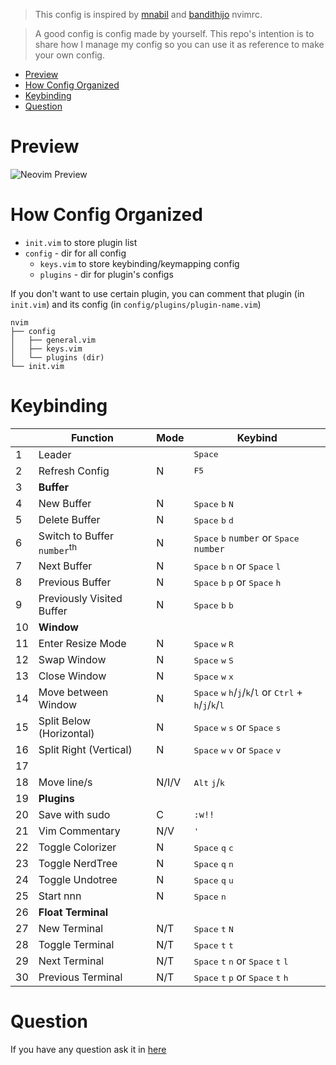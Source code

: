 > This config is inspired by [mnabil](https://github.com/mnabila/nvimrc) and [bandithijo](https://github.com/bandithijo/nvimrc/) nvimrc.

> A good config is config made by yourself. This repo's intention is to share how I manage my config so you can use it as reference to make your own config. 

- [Preview](#preview)
- [How Config Organized](#how-config-organized)
- [Keybinding](#keybinding)
- [Question](#question)

# Preview

![Neovim Preview](https://raw.githubusercontent.com/ekickx/mmm-nvimrc/master/preview.png)

# How Config Organized

- `init.vim` to store plugin list
- `config` - dir for all config
  - `keys.vim` to store keybinding/keymapping config
  - `plugins` - dir for plugin's configs

If you don't want to use certain plugin, you can comment that plugin (in `init.vim`) and its config (in `config/plugins/plugin-name.vim`)

```
nvim
├── config
│   ├── general.vim
│   ├── keys.vim
│   └── plugins (dir)
└── init.vim
```

# Keybinding

| | Function                    | Mode  | Keybind                                                                                                                                             |
| --- | ------------------------ | ----- | ---------------------------------------------------------------------------------------------------------------------------------------------------------- |
| 1 | Leader                      |       | <kbd>Space</kbd>                                                                                                                                           |
| 2 | Refresh Config              | N     | <kbd>F5</kbd>                                                                                                                                              |
| 3 | **Buffer**                  |       |                                                                                                                                                            |
| 4 | New Buffer                  | N     | <kbd>Space</kbd> <kbd>b</kbd> <kbd>N</kbd>                                                                                                                 |
| 5 | Delete Buffer               | N     | <kbd>Space</kbd> <kbd>b</kbd> <kbd>d</kbd>                                                                                                                 |
| 6 | Switch to Buffer `number`<sup>th<sup> | N     | <kbd>Space</kbd> <kbd>b</kbd> <kbd>`number`</kbd> or <kbd>Space</kbd> <kbd>`number`</kbd>                                                                  |
| 7 | Next Buffer                 | N     | <kbd>Space</kbd> <kbd>b</kbd> <kbd>n</kbd> or <kbd>Space</kbd> <kbd>l</kbd>                                                                            |
| 8 | Previous Buffer             | N     | <kbd>Space</kbd> <kbd>b</kbd> <kbd>p</kbd> or <kbd>Space</kbd> <kbd>h</kbd>                                                                                |
| 9 | Previously Visited Buffer   | N     | <kbd>Space</kbd> <kbd>b</kbd> <kbd>b</kbd>                                                                                                                 |
| 10 | **Window**                  |       |                                                                                                                                                            |
| 11 | Enter Resize Mode           | N     | <kbd>Space</kbd> <kbd>w</kbd> <kbd>R</kbd>                                                                                                                 |
| 12 | Swap Window                 | N     | <kbd>Space</kbd> <kbd>w</kbd> <kbd>S</kbd>                                                                                                                 |
| 13 | Close Window                | N     | <kbd>Space</kbd> <kbd>w</kbd> <kbd>x</kbd>                                                                                                                 |
| 14 | Move between Window         | N     | <kbd>Space</kbd> <kbd>w</kbd> <kbd>h</kbd>/<kbd>j</kbd>/<kbd>k</kbd>/<kbd>l</kbd> or <kbd>Ctrl</kbd> + <kbd>h</kbd>/<kbd>j</kbd>/<kbd>k</kbd>/<kbd>l</kbd> |
| 15 | Split Below (Horizontal)    | N     | <kbd>Space</kbd> <kbd>w</kbd> <kbd>s</kbd> or <kbd>Space</kbd> <kbd>s</kbd>                                                                                |
| 16 | Split Right (Vertical)      | N     | <kbd>Space</kbd> <kbd>w</kbd> <kbd>v</kbd> or <kbd>Space</kbd> <kbd>v</kbd>                                                                                |
| 17 |                             |       |                                                                                                                                                            |
| 18 | Move line/s                 | N/I/V | <kbd>Alt</kbd> <kbd>j</kbd>/<kbd>k</kbd>                                                                                                                   |
| 19 | **Plugins**                 |       |                                                                                                                                                            |
| 20 | Save with sudo              | C     | `:w!!`                                                                                                                                                     |
| 21 | Vim Commentary              | N/V   | <kbd>'</kbd>                                                                                                                                               |
| 22 | Toggle Colorizer            | N     | <kbd>Space</kbd> <kbd>q</kbd> <kbd>c</kbd>                                                                                                                 |
| 23 | Toggle NerdTree             | N     | <kbd>Space</kbd> <kbd>q</kbd> <kbd>n</kbd>                                                                                                                 |
| 24 | Toggle Undotree             | N     | <kbd>Space</kbd> <kbd>q</kbd> <kbd>u</kbd>                                                                                                                 |
| 25 | Start nnn                   | N     | <kbd>Space</kbd> <kbd>n</kbd>                                                                                                                              |
| 26 | **Float Terminal**          |       |                                                                                                                                                            |
| 27 | New Terminal                | N/T   | <kbd>Space</kbd> <kbd>t</kbd> <kbd>N</kbd>                                                                                                                 |
| 28 | Toggle Terminal             | N/T   | <kbd>Space</kbd> <kbd>t</kbd> <kbd>t</kbd>                                                                                                                 |
| 29 | Next Terminal               | N/T   | <kbd>Space</kbd> <kbd>t</kbd> <kbd>n</kbd> or <kbd>Space</kbd> <kbd>t</kbd> <kbd>l</kbd>                                                                                                                 |
| 30 | Previous Terminal           | N/T   | <kbd>Space</kbd> <kbd>t</kbd> <kbd>p</kbd> or <kbd>Space</kbd> <kbd>t</kbd> <kbd>h</kbd>                                                                                                                 |

# Question

If you have any question ask it in [here](https://github.com/ekickx/mmm-nvimrc/issues/1)
